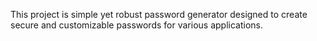 This project is simple yet robust password generator designed to create secure and customizable passwords for various applications.
